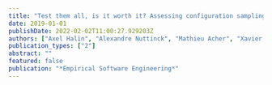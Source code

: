 ```yaml
---
title: "Test them all, is it worth it? Assessing configuration sampling on the JHipster Web development stack"
date: 2019-01-01
publishDate: 2022-02-02T11:00:27.929203Z
authors: ["Axel Halin", "Alexandre Nuttinck", "Mathieu Acher", "Xavier Devroey", "Gilles Perrouin", "Benoit Baudry"]
publication_types: ["2"]
abstract: ""
featured: false
publication: "*Empirical Software Engineering*"
---
```


